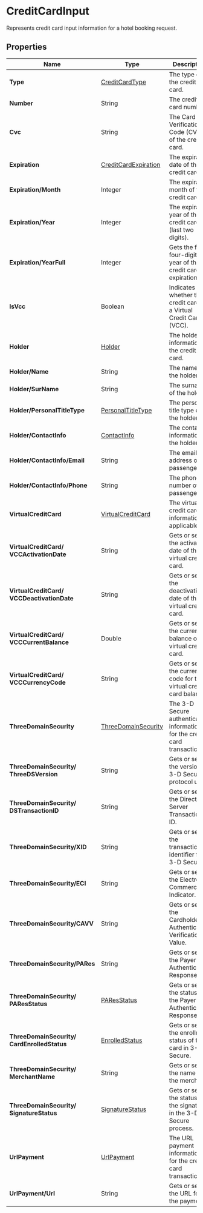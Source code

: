 # CreditCardInput

Represents credit card input information for a hotel booking request.

## Properties

| Name | Type | Description |
|------|------|-------------|
| **Type** | [CreditCardType](/docs/apis/for-sellers/connectors-pull-developers-api/api-reference/creditcardtype) | The type of the credit card. |
| **Number** | String | The credit card number. |
| **Cvc** | String | The Card Verification Code (CVC) of the credit card. |
| **Expiration** | [CreditCardExpiration](/docs/apis/for-sellers/connectors-pull-developers-api/api-reference/creditcardexpiration) | The expiration date of the credit card. |
| **Expiration/Month** | Integer | The expiration month of the credit card. |
| **Expiration/Year** | Integer | The expiration year of the credit card (last two digits). |
| **Expiration/YearFull** | Integer | Gets the full four-digit year of the credit card expiration. |
| **IsVcc** | Boolean | Indicates whether the credit card is a Virtual Credit Card (VCC). |
| **Holder** | [Holder](/docs/apis/for-sellers/connectors-pull-developers-api/api-reference/holder) | The holder information of the credit card. |
| **Holder/Name** | String | The name of the holder. |
| **Holder/SurName** | String | The surname of the holder. |
| **Holder/PersonalTitleType** | [PersonalTitleType](/docs/apis/for-sellers/connectors-pull-developers-api/api-reference/personaltitletype) | The personal title type of the holder. |
| **Holder/ContactInfo** | [ContactInfo](/docs/apis/for-sellers/connectors-pull-developers-api/api-reference/contactinfo) | The contact information of the holder. |
| **Holder/ContactInfo/Email** | String | The email address of the passenger. |
| **Holder/ContactInfo/Phone** | String | The phone number of the passenger. |
| **VirtualCreditCard** | [VirtualCreditCard](/docs/apis/for-sellers/connectors-pull-developers-api/api-reference/virtualcreditcard) | The virtual credit card information, if applicable. |
| **VirtualCreditCard/**<br />**VCCActivationDate** | String | Gets or sets the activation date of the virtual credit card. |
| **VirtualCreditCard/**<br />**VCCDeactivationDate** | String | Gets or sets the deactivation date of the virtual credit card. |
| **VirtualCreditCard/**<br />**VCCCurrentBalance** | Double | Gets or sets the current balance of the virtual credit card. |
| **VirtualCreditCard/**<br />**VCCCurrencyCode** | String | Gets or sets the currency code for the virtual credit card balance. |
| **ThreeDomainSecurity** | [ThreeDomainSecurity](/docs/apis/for-sellers/connectors-pull-developers-api/api-reference/threedomainsecurity) | The 3-D Secure authentication information for the credit card transaction. |
| **ThreeDomainSecurity/**<br />**ThreeDSVersion** | String | Gets or sets the version of 3-D Secure protocol used. |
| **ThreeDomainSecurity/**<br />**DSTransactionID** | String | Gets or sets the Directory Server Transaction ID. |
| **ThreeDomainSecurity/XID** | String | Gets or sets the transaction identifier for 3-D Secure. |
| **ThreeDomainSecurity/ECI** | String | Gets or sets the Electronic Commerce Indicator. |
| **ThreeDomainSecurity/CAVV** | String | Gets or sets the Cardholder Authentication Verification Value. |
| **ThreeDomainSecurity/PARes** | String | Gets or sets the Payer Authentication Response. |
| **ThreeDomainSecurity/**<br />**PAResStatus** | [PAResStatus](/docs/apis/for-sellers/connectors-pull-developers-api/api-reference/paresstatus) | Gets or sets the status of the Payer Authentication Response. |
| **ThreeDomainSecurity/**<br />**CardEnrolledStatus** | [EnrolledStatus](/docs/apis/for-sellers/connectors-pull-developers-api/api-reference/enrolledstatus) | Gets or sets the enrollment status of the card in 3-D Secure. |
| **ThreeDomainSecurity/**<br />**MerchantName** | String | Gets or sets the name of the merchant. |
| **ThreeDomainSecurity/**<br />**SignatureStatus** | [SignatureStatus](/docs/apis/for-sellers/connectors-pull-developers-api/api-reference/signaturestatus) | Gets or sets the status of the signature in the 3-D Secure process. |
| **UrlPayment** | [UrlPayment](/docs/apis/for-sellers/connectors-pull-developers-api/api-reference/urlpayment) | The URL payment information for the credit card transaction. |
| **UrlPayment/Url** | String | Gets or sets the URL for the payment. |
